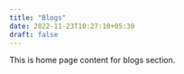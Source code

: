 ```yaml
---
title: "Blogs"
date: 2022-11-23T10:27:10+05:30
draft: false
---
```


This is home page content for blogs section.

